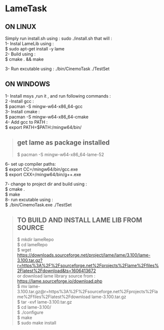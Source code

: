# LameTask

## ON LINUX ##
Simply run install.sh using : sudo ./install.sh that will : <br/>
1- Instal LameLib using : <br/>
   $ sudo apt-get install -y lame <br/>
2- Build using : <br/>
   $ cmake . && make <br/>

3- Run excutable using : ./bin/CinemoTask ./TestSet

## ON WINDOWS ##
1- Install msys ,run it , and run following commands :<br/>
2 -Install gcc : <br/>
  $ pacman -S mingw-w64-x86_64-gcc <br/>
3- Install cmake : <br/>
  $ pacman -S mingw-w64-x86_64-cmake <br/>
4- Add gcc to PATH : <br/>
  $ export PATH=$PATH:/mingw64/bin/ <br/>

> ## get lame as package installed <br/>
>  $ pacman -S mingw-w64-x86_64-lame-52 <br/>

6- set up compiler paths: <br/>
  $ export CC=/mingw64/bin/gcc.exe <br/>
  $ export CXX=/mingw64/bin/g++.exe <br/>

7- change to project dir and build using : <br/>
  $ cmake . <br/>
  $ make <br/>
8- run excutable using : <br/>
  $ ./bin/CinemoTask.exe ./TestSet<br/>

> ## TO BUILD AND INSTALL LAME LIB FROM SOURCE 
>$ mkdir lameRepo <br/>
$ cd lameRepo<br/>
$ wget https://downloads.sourceforge.net/project/lame/lame/3.100/lame-3.100.tar.gz?r=https%3A%2F%2Fsourceforge.net%2Fprojects%2Flame%2Ffiles%2Flatest%2Fdownload&ts=1606413672 <br/> or download lame library source from : https://lame.sourceforge.io/download.php <br/> 
$ mv lame-3.100.tar.gz@r=https%3A%2F%2Fsourceforge.net%2Fprojects%2Flame%2Ffiles%2Flatest%2Fdownload lame-3.100.tar.gz <br/>
$ tar -xvf lame-3.100.tar.gz <br/>
$ cd lame-3.100/ <br/>
$ ./configure <br/>
$ make <br/>
$ sudo make install





